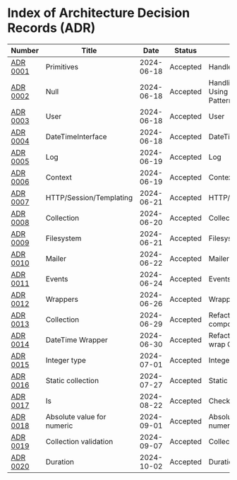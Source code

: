 # Index of Architecture Decision Records (ADR)

 | Number                                            | Title                      | Date       | Status   | Summary                                                |
|---------------------------------------------------|----------------------------|------------|----------|--------------------------------------------------------|
| [ADR 0001](adr/ADR-0001-Primitives.md)            | Primitives                 | 2024-06-18 | Accepted | Handle primitives                                      |
| [ADR 0002](adr/ADR-0002-Null.md)                  | Null                       | 2024-06-18 | Accepted | Handling Nullable Values Using the Null Object Pattern |
| [ADR 0003](adr/ADR-0003-User.md)                  | User                       | 2024-06-18 | Accepted | User                                                   |
| [ADR 0004](adr/ADR-0004-DateTimeInterface.md)     | DateTimeInterface          | 2024-06-18 | Accepted | DateTimeInterface                                      |
| [ADR 0005](adr/ADR-0005-Log.md)                   | Log                        | 2024-06-19 | Accepted | Log                                                    |
| [ADR 0006](adr/ADR-0006-Context.md)               | Context                    | 2024-06-19 | Accepted | Context                                                |
| [ADR 0007](adr/ADR-0007-Http.md)                  | HTTP/Session/Templating    | 2024-06-21 | Accepted | HTTP/Session/Templating                                |
| [ADR 0008](adr/ADR-0008-Collection.md)            | Collection                 | 2024-06-20 | Accepted | Collection                                             |
| [ADR 0009](adr/ADR-0009-Filesystem.md)            | Filesystem                 | 2024-06-21 | Accepted | Filesystem                                             |
| [ADR 0010](adr/ADR-0010-Mailer.md)                | Mailer                     | 2024-06-22 | Accepted | Mailer                                                 |
| [ADR 0011](adr/ADR-0011-Events.md)                | Events                     | 2024-06-24 | Accepted | Events                                                 |
| [ADR 0012](adr/ADR-0012-Wrappers.md)              | Wrappers                   | 2024-06-26 | Accepted | Wrappers                                               |
| [ADR 0013](adr/ADR-0013-Collection.md)            | Collection                 | 2024-06-29 | Accepted | Refactor collection using composition                  |
| [ADR 0014](adr/ADR-0014-DateTimeWrapper.md)       | DateTime Wrapper           | 2024-06-30 | Accepted | Refactor DateTime to wrap Carbon                       |
| [ADR 0015](adr/ADR-0015-Integer.md)               | Integer type               | 2024-07-01 | Accepted | Integer type                                           |
| [ADR 0016](adr/ADR-0016-Static-Collection.md)     | Static collection          | 2024-07-27 | Accepted | Static collection                                      |
| [ADR 0017](adr/ADR-0017-Is.md)                    | Is                         | 2024-08-22 | Accepted | Check sameness                                         |
| [ADR 0018](adr/ADR-0018-Absolute-Numeric.md)      | Absolute value for numeric | 2024-09-01 | Accepted | Absolute value for numeric                             |
| [ADR 0019](adr/ADR-0019-Collection-Validation.md) | Collection validation      | 2024-09-07 | Accepted | Collection validation                                  |
| [ADR 0020](adr/ADR-0020-Duration.md)              | Duration                   | 2024-10-02 | Accepted | Duration                                               |
